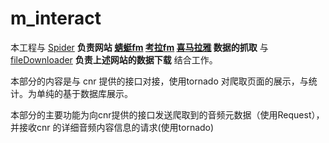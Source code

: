 # m_interact 

本工程与 [Spider](https://github.com/wxyBUPT/sxs_spider) **负责网站 [蜻蜓fm](http://www.qingting.fm/)  [考拉fm](http://www.kaolafm.com) [喜马拉雅](http://www.ximalaya.com) 数据的抓取** 与 [fileDownloader](https://github.com/wxyBUPT/fileDownloader) **负责上述网站的数据下载** 结合工作。

本部分的内容是与 cnr 提供的接口对接，使用tornado 对爬取页面的展示，与统计。为单纯的基于数据库展示。

本部分的主要功能为向cnr提供的接口发送爬取到的音频元数据（使用Request），并接收cnr 的详细音频内容信息的请求(使用tornado)
